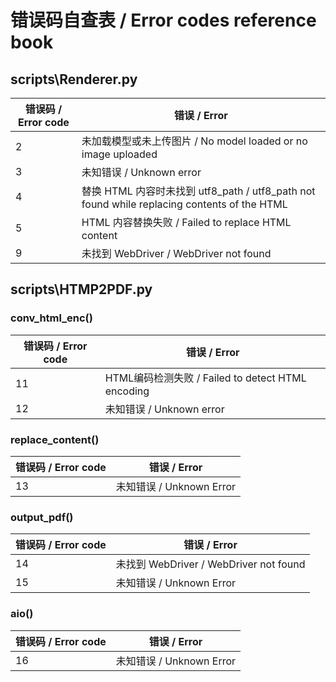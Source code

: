 # 错误码自查表 / Error codes reference book

## scripts\Renderer.py

| 错误码 / Error code | 错误 / Error                                                                          |
|------------------|-------------------------------------------------------------------------------------|
| 2                | 未加载模型或未上传图片 / No model loaded or no image uploaded                                  |
| 3                | 未知错误 / Unknown error                                                                |
| 4                | 替换 HTML 内容时未找到 utf8_path / utf8_path not found while replacing contents of the HTML |
| 5                | HTML 内容替换失败 / Failed to replace HTML content                                        |
| 9                | 未找到 WebDriver / WebDriver not found                                                 |

## scripts\HTMP2PDF.py

### conv_html_enc()

| 错误码 / Error code | 错误 / Error                                  |
|------------------|---------------------------------------------|
| 11               | HTML编码检测失败 / Failed to detect HTML encoding |
| 12               | 未知错误 / Unknown error                        |

### replace_content()

| 错误码 / Error code | 错误 / Error           |
|------------------|----------------------|
| 13               | 未知错误 / Unknown Error |

### output_pdf()

| 错误码 / Error code | 错误 / Error                          |
|------------------|-------------------------------------|
| 14               | 未找到 WebDriver / WebDriver not found |
| 15               | 未知错误 / Unknown Error                |

### aio()

| 错误码 / Error code | 错误 / Error           |
|------------------|----------------------|
| 16               | 未知错误 / Unknown Error |